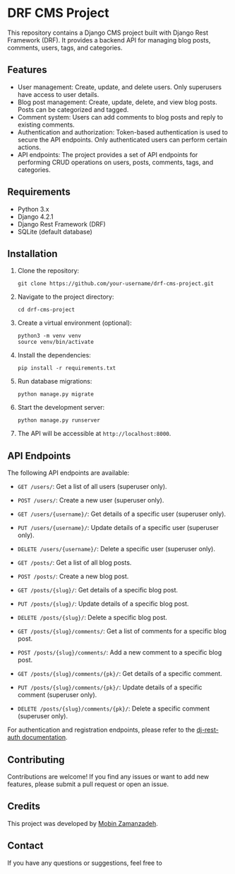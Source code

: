 # DRF CMS Project

This repository contains a Django CMS project built with Django Rest Framework (DRF). It provides a backend API for managing blog posts, comments, users, tags, and categories.

## Features

- User management: Create, update, and delete users. Only superusers have access to user details.
- Blog post management: Create, update, delete, and view blog posts. Posts can be categorized and tagged.
- Comment system: Users can add comments to blog posts and reply to existing comments.
- Authentication and authorization: Token-based authentication is used to secure the API endpoints. Only authenticated users can perform certain actions.
- API endpoints: The project provides a set of API endpoints for performing CRUD operations on users, posts, comments, tags, and categories.

## Requirements

- Python 3.x
- Django 4.2.1
- Django Rest Framework (DRF)
- SQLite (default database)

## Installation

1. Clone the repository:

   ```shell
   git clone https://github.com/your-username/drf-cms-project.git
   ```

2. Navigate to the project directory:

   ```shell
   cd drf-cms-project
   ```

3. Create a virtual environment (optional):

   ```shell
   python3 -m venv venv
   source venv/bin/activate
   ```

4. Install the dependencies:

   ```shell
   pip install -r requirements.txt
   ```

5. Run database migrations:

   ```shell
   python manage.py migrate
   ```

6. Start the development server:

   ```shell
   python manage.py runserver
   ```

7. The API will be accessible at `http://localhost:8000`.

## API Endpoints

The following API endpoints are available:

- `GET /users/`: Get a list of all users (superuser only).
- `POST /users/`: Create a new user (superuser only).
- `GET /users/{username}/`: Get details of a specific user (superuser only).
- `PUT /users/{username}/`: Update details of a specific user (superuser only).
- `DELETE /users/{username}/`: Delete a specific user (superuser only).

- `GET /posts/`: Get a list of all blog posts.
- `POST /posts/`: Create a new blog post.
- `GET /posts/{slug}/`: Get details of a specific blog post.
- `PUT /posts/{slug}/`: Update details of a specific blog post.
- `DELETE /posts/{slug}/`: Delete a specific blog post.

- `GET /posts/{slug}/comments/`: Get a list of comments for a specific blog post.
- `POST /posts/{slug}/comments/`: Add a new comment to a specific blog post.
- `GET /posts/{slug}/comments/{pk}/`: Get details of a specific comment.
- `PUT /posts/{slug}/comments/{pk}/`: Update details of a specific comment (superuser only).
- `DELETE /posts/{slug}/comments/{pk}/`: Delete a specific comment (superuser only).

For authentication and registration endpoints, please refer to the [dj-rest-auth documentation](https://dj-rest-auth.readthedocs.io/).


## Contributing

Contributions are welcome! If you find any issues or want to add new features, please submit a pull request or open an issue.

## Credits

This project was developed by [Mobin Zamanzadeh](https://github.com/mobinzamanzadeh).

## Contact

If you have any questions or suggestions, feel free to
